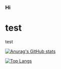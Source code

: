 ### Hi
# test
test

[![Anurag's GitHub stats](https://github-readme-stats.vercel.app/api?username=matkot11&theme=dark)](https://github.com/anuraghazra/github-readme-stats)

[![Top Langs](https://github-readme-stats.vercel.app/api/top-langs/?username=anuraghazra)](https://github.com/anuraghazra/github-readme-stats)
